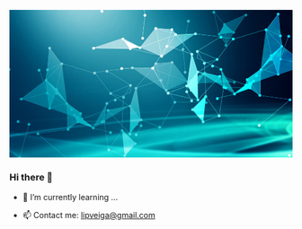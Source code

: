 ![Cover](https://github.com/LipDesigns/LipDesigns/blob/main/img/285823f61c7ed73.jpg)
### Hi there 👋

- 🌱 I’m currently learning ...

- 📫 Contact me: lipveiga@gmail.com
